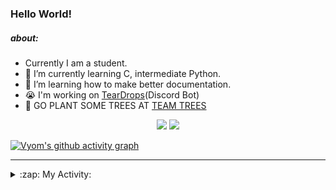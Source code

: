 ### Hello World!

##### about:
- Currently I am a student.
- 🌱 I’m currently learning C, intermediate Python.
- 🌱 I’m learning how to make better documentation.
- 😭 I'm working on [TearDrops](https://github.com/Vyvy-vi/TearDrops)(Discord Bot)
- 🌱 GO PLANT SOME TREES AT [TEAM TREES](https://teamtrees.org/)

<p align="center">
  <a href="https://twitter.com/Vyvy_viM"><img target="_blank" src="https://img.shields.io/badge/twitter%20@Vyvy_viM-0D95E8?style=for-the-badge&logo=twitter&logoColor=white"/></a> 
  <a href="https://vyvy-vi.github.io/portfolio"><img target="_blank" src="https://img.shields.io/badge/-I%27m_craving_for_open_source-green?style=for-the-badge&logo=github&logoColor=black"/></a> 
</p>

[![Vyom's github activity graph](https://activity-graph.herokuapp.com/graph?username=Vyvy-vi)](https://github.com/ashutosh00710/github-readme-activity-graph)

---
<details>
  <summary>:zap: My Activity:</summary>
  
<!--START_SECTION:waka-->
**I'm a Night 🦉** 

```text
🌞 Morning    43 commits     █░░░░░░░░░░░░░░░░░░░░░░░░   6.88% 
🌆 Daytime    134 commits    █████░░░░░░░░░░░░░░░░░░░░   21.44% 
🌃 Evening    239 commits    █████████░░░░░░░░░░░░░░░░   38.24% 
🌙 Night      209 commits    ████████░░░░░░░░░░░░░░░░░   33.44%

```
📅 **I'm Most Productive on Sunday** 

```text
Monday       70 commits     ██░░░░░░░░░░░░░░░░░░░░░░░   11.2% 
Tuesday      92 commits     ███░░░░░░░░░░░░░░░░░░░░░░   14.72% 
Wednesday    96 commits     ███░░░░░░░░░░░░░░░░░░░░░░   15.36% 
Thursday     84 commits     ███░░░░░░░░░░░░░░░░░░░░░░   13.44% 
Friday       44 commits     █░░░░░░░░░░░░░░░░░░░░░░░░   7.04% 
Saturday     86 commits     ███░░░░░░░░░░░░░░░░░░░░░░   13.76% 
Sunday       153 commits    ██████░░░░░░░░░░░░░░░░░░░   24.48%

```


📊 **This Week I Spent My Time On** 

```text
🔥 Editors: 
Vim                      5 hrs 17 mins       ████████████████████████░   97.17% 
VS Code                  9 mins              ░░░░░░░░░░░░░░░░░░░░░░░░░   2.83%

🐱‍💻 Projects: 
TEC-welcome-bot          4 hrs 23 mins       ████████████████████░░░░░   80.48% 
TEC-Discord-Automation   29 mins             ██░░░░░░░░░░░░░░░░░░░░░░░   9.12% 
Unknown Project          15 mins             █░░░░░░░░░░░░░░░░░░░░░░░░   4.69% 
vyvy-vi-appreciates      9 mins              ░░░░░░░░░░░░░░░░░░░░░░░░░   2.83% 
api                      8 mins              ░░░░░░░░░░░░░░░░░░░░░░░░░   2.61%

```


 Last Updated on 16/09/2021
<!--END_SECTION:waka-->
</details>
